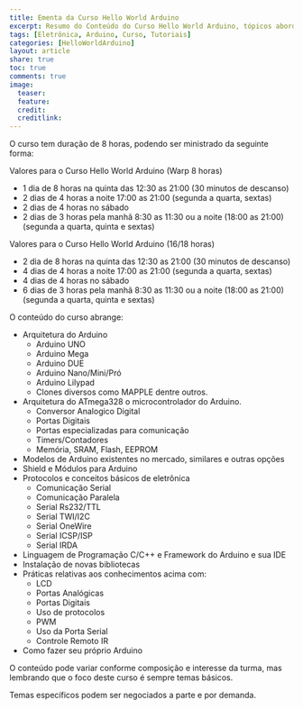 ```yaml
---
title: Ementa da Curso Hello World Arduino
excerpt: Resumo do Conteúdo do Curso Hello World Arduino, tópicos abordados no curso.
tags: [Eletrônica, Arduino, Curso, Tutoriais]
categories: [HelloWorldArduino]
layout: article
share: true
toc: true
comments: true
image:
  teaser: 
  feature: 
  credit: 
  creditlink: 
---
```

O curso tem duração de 8 horas, podendo ser ministrado da seguinte forma:

Valores para o Curso Hello World Arduino (Warp 8 horas)

 * 1 dia de 8 horas na quinta das 12:30 as 21:00 (30 minutos de descanso)
 * 2 dias de 4 horas a noite 17:00 as 21:00 (segunda a quarta, sextas)
 * 2 dias de 4 horas no sábado
 * 2 dias de 3 horas pela manhã 8:30 as 11:30 ou a noite (18:00 as 21:00) (segunda a quarta, quinta e sextas)

Valores para o Curso Hello World Arduino (16/18 horas)

 * 2 dia de 8 horas na quinta das 12:30 as 21:00 (30 minutos de descanso)
 * 4 dias de 4 horas a noite 17:00 as 21:00 (segunda a quarta, sextas)
 * 4 dias de 4 horas no sábado
 * 6 dias de 3 horas pela manhã 8:30 as 11:30 ou a noite (18:00 as 21:00) (segunda a quarta, quinta e sextas)

O conteúdo do curso abrange:

 * Arquitetura do Arduino
   * Arduino UNO
   * Arduino Mega
   * Arduino DUE
   * Arduino Nano/Mini/Pró
   * Arduino Lilypad
   * Clones diversos como MAPPLE dentre outros. 
 * Arquitetura do ATmega328 o microcontrolador do Arduino.
   * Conversor Analogico Digital
   * Portas Digitais
   * Portas especializadas para comunicação
   * Timers/Contadores
   * Memória, SRAM, Flash, EEPROM
 * Modelos de Arduino existentes no mercado, similares e outras opções
 * Shield e Módulos para Arduino
 * Protocolos e conceitos básicos de eletrônica
   * Comunicação Serial
   * Comunicação Paralela
   * Serial Rs232/TTL
   * Serial TWI/I2C
   * Serial OneWire
   * Serial ICSP/ISP
   * Serial IRDA
 * Linguagem de Programação C/C++ e Framework do Arduino e sua IDE
 * Instalação de novas bibliotecas
 * Práticas relativas aos conhecimentos acima com:
   * LCD
   * Portas Analógicas
   * Portas Digitais
   * Uso de protocolos
   * PWM
   * Uso da Porta Serial
   * Controle Remoto IR
  * Como fazer seu próprio Arduino

O conteúdo pode variar conforme composição e interesse da turma, mas lembrando que o foco deste curso é sempre  temas básicos.

Temas específicos podem ser negociados a parte e por demanda.

